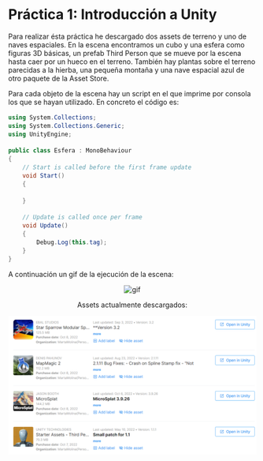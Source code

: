 # Práctica 1: Introducción a Unity

Para realizar ésta práctica he descargado dos assets de terreno y uno de naves espaciales. En la escena encontramos un cubo y una esfera como figuras 3D básicas, un prefab Third Person que se mueve por la escena hasta caer por un hueco en el terreno. También hay plantas sobre el terreno parecidas a la hierba, una pequeña montaña y una nave espacial azul de otro paquete de la Asset Store.

Para cada objeto de la escena hay un script en el que imprime por consola los que se hayan utilizado. En concreto el código es:

```cs
using System.Collections;
using System.Collections.Generic;
using UnityEngine;

public class Esfera : MonoBehaviour
{
    // Start is called before the first frame update
    void Start()
    {
        
    }

    // Update is called once per frame
    void Update()
    {
        Debug.Log(this.tag);
    }
}
```
A continuación un gif de la ejecución de la escena:
<div align="center">
<img src=./Practica1_II.gif alt= "gif">

Assets actualmente descargados:

![assets](./assets.png)
